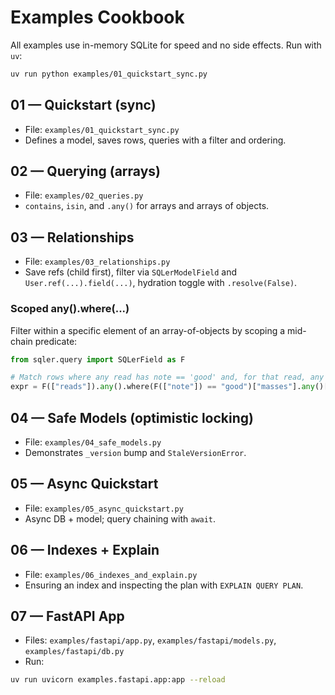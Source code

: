 # Examples Cookbook

All examples use in-memory SQLite for speed and no side effects. Run with `uv`:

```bash
uv run python examples/01_quickstart_sync.py
```

## 01 — Quickstart (sync)
- File: `examples/01_quickstart_sync.py`
- Defines a model, saves rows, queries with a filter and ordering.

## 02 — Querying (arrays)
- File: `examples/02_queries.py`
- `contains`, `isin`, and `.any()` for arrays and arrays of objects.

## 03 — Relationships
- File: `examples/03_relationships.py`
- Save refs (child first), filter via `SQLerModelField` and `User.ref(...).field(...)`, hydration toggle with `.resolve(False)`.

### Scoped any().where(...)

Filter within a specific element of an array-of-objects by scoping a mid-chain predicate:

```python
from sqler.query import SQLerField as F

# Match rows where any read has note == 'good' and, for that read, any mass.val > 10
expr = F(["reads"]).any().where(F(["note"]) == "good")["masses"].any()["val"] > 10
```

## 04 — Safe Models (optimistic locking)
- File: `examples/04_safe_models.py`
- Demonstrates `_version` bump and `StaleVersionError`.

## 05 — Async Quickstart
- File: `examples/05_async_quickstart.py`
- Async DB + model; query chaining with `await`.

## 06 — Indexes + Explain
- File: `examples/06_indexes_and_explain.py`
- Ensuring an index and inspecting the plan with `EXPLAIN QUERY PLAN`.

## 07 — FastAPI App
- Files: `examples/fastapi/app.py`, `examples/fastapi/models.py`, `examples/fastapi/db.py`
- Run:

```bash
uv run uvicorn examples.fastapi.app:app --reload
```
